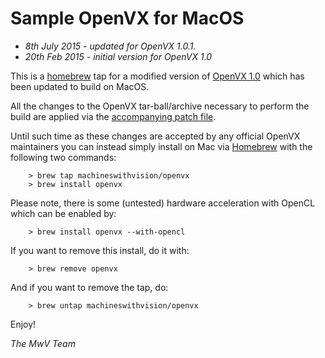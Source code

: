 # Sample OpenVX for MacOS

* *8th July 2015 - updated for OpenVX 1.0.1.*
* *20th Feb 2015 - initial version for OpenVX 1.0*

This is a [homebrew](http://brew.sh) tap for a modified version of [OpenVX 1.0](https://www.khronos.org/openvx/) which has been updated to build on MacOS. 

All the changes to the OpenVX tar-ball/archive necessary to perform the build are applied via the [accompanying patch file](https://raw.githubusercontent.com/machineswithvision/homebrew-openvx/master/openvx_sample_macos.diff). 

Until such time as these changes are accepted by any official OpenVX maintainers you can instead simply install on Mac via [Homebrew](http://brew.sh) with the following two commands:

		> brew tap machineswithvision/openvx
		> brew install openvx

Please note, there is some (untested) hardware acceleration with OpenCL which can be enabled by:

		> brew install openvx --with-opencl 

If you want to remove this install, do it with:

		> brew remove openvx

And if you want to remove the tap, do:

		> brew untap machineswithvision/openvx  

Enjoy!

*The MwV Team*


